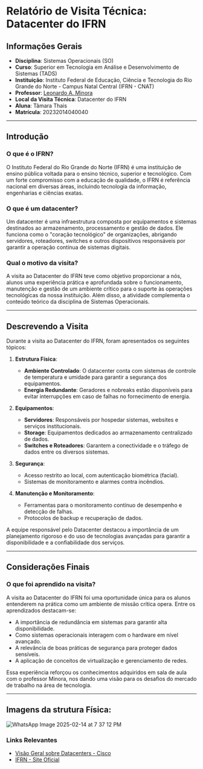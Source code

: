 
# Relatório de Visita Técnica: Datacenter do IFRN

## Informações Gerais
- **Disciplina**: Sistemas Operacionais (SO)  
- **Curso**: Superior em Tecnologia em Análise e Desenvolvimento de Sistemas (TADS)  
- **Instituição**: Instituto Federal de Educação, Ciência e Tecnologia do Rio Grande do Norte - Campus Natal Central (IFRN - CNAT)  
- **Professor**: [Leonardo A. Minora](https://github.com/leonardo-minora)  
- **Local da Visita Técnica**: Datacenter do IFRN  
- **Aluna**: Tâmara Thais
- **Matrícula**: 20232014040040 

---

## Introdução

### O que é o IFRN?
O Instituto Federal do Rio Grande do Norte (IFRN) é uma instituição de ensino pública voltada para o ensino técnico, superior e tecnológico. Com um forte compromisso com a educação de qualidade, o IFRN é referência nacional em diversas áreas, incluindo tecnologia da informação, engenharias e ciências exatas.

### O que é um datacenter?
Um datacenter é uma infraestrutura composta por equipamentos e sistemas destinados ao armazenamento, processamento e gestão de dados. Ele funciona como o "coração tecnológico" de organizações, abrigando servidores, roteadores, switches e outros dispositivos responsáveis por garantir a operação contínua de sistemas digitais.

### Qual o motivo da visita?
A visita ao Datacenter do IFRN teve como objetivo proporcionar a nós, alunos uma experiência prática e aprofundada sobre o funcionamento, manutenção e gestão de um ambiente crítico para o suporte às operações tecnológicas da nossa instituição. Além disso, a atividade complementa o conteúdo teórico da disciplina de Sistemas Operacionais.

---

## Descrevendo a Visita

Durante a visita ao Datacenter do IFRN, foram apresentados os seguintes tópicos:

1. **Estrutura Física**:
   - **Ambiente Controlado**: O datacenter conta com sistemas de controle de temperatura e umidade para garantir a segurança dos equipamentos.
   - **Energia Redundante**: Geradores e nobreaks estão disponíveis para evitar interrupções em caso de falhas no fornecimento de energia.

2. **Equipamentos**:
   - **Servidores**: Responsáveis por hospedar sistemas, websites e serviços institucionais.
   - **Storage**: Equipamentos dedicados ao armazenamento centralizado de dados.
   - **Switches e Roteadores**: Garantem a conectividade e o tráfego de dados entre os diversos sistemas.

3. **Segurança**:
   - Acesso restrito ao local, com autenticação biométrica (facial).
   - Sistemas de monitoramento e alarmes contra incêndios.

4. **Manutenção e Monitoramento**:
   - Ferramentas para o monitoramento contínuo de desempenho e detecção de falhas.
   - Protocolos de backup e recuperação de dados.

A equipe responsável pelo Datacenter destacou a importância de um planejamento rigoroso e do uso de tecnologias avançadas para garantir a disponibilidade e a confiabilidade dos serviços.

---

## Considerações Finais

### O que foi aprendido na visita?
A visita ao Datacenter do IFRN foi uma oportunidade única para os alunos entenderem na prática como um ambiente de missão crítica opera. Entre os aprendizados destacam-se:

- A importância de redundância em sistemas para garantir alta disponibilidade.
- Como sistemas operacionais interagem com o hardware em nível avançado.
- A relevância de boas práticas de segurança para proteger dados sensíveis.
- A aplicação de conceitos de virtualização e gerenciamento de redes.

Essa experiência reforçou os conhecimentos adquiridos em sala de aula com o professor Minora, nos dando uma visão para os desafios do mercado de trabalho na área de tecnologia.

---
## Imagens da strutura Física:

![WhatsApp Image 2025-02-14 at 7 37 12 PM](https://github.com/user-attachments/assets/9d119b9f-7e2c-44e8-b60e-263ba7a0cc77)




### Links Relevantes
- [Visão Geral sobre Datacenters - Cisco](https://www.cisco.com/c/en/us/solutions/data-center-virtualization/what-is-a-data-center.html)
- [IFRN - Site Oficial](https://portal.ifrn.edu.br/)
